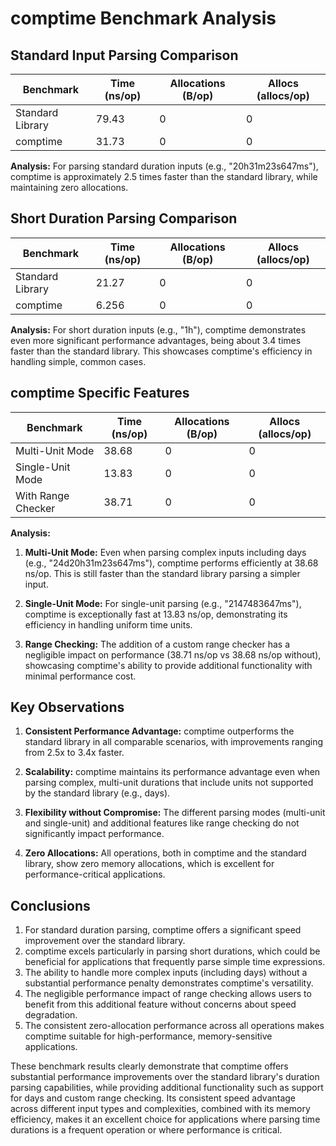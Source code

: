 # comptime Benchmark Analysis

## Standard Input Parsing Comparison

| Benchmark | Time (ns/op) | Allocations (B/op) | Allocs (allocs/op) |
|-----------|--------------|--------------------|--------------------|
| Standard Library | 79.43 | 0 | 0 |
| comptime | 31.73 | 0 | 0 |

**Analysis:** For parsing standard duration inputs (e.g., "20h31m23s647ms"), comptime is approximately 2.5 times faster than the standard library, while maintaining zero allocations.

## Short Duration Parsing Comparison

| Benchmark | Time (ns/op) | Allocations (B/op) | Allocs (allocs/op) |
|-----------|--------------|--------------------|--------------------|
| Standard Library | 21.27 | 0 | 0 |
| comptime | 6.256 | 0 | 0 |

**Analysis:** For short duration inputs (e.g., "1h"), comptime demonstrates even more significant performance advantages, being about 3.4 times faster than the standard library. This showcases comptime's efficiency in handling simple, common cases.

## comptime Specific Features

| Benchmark | Time (ns/op) | Allocations (B/op) | Allocs (allocs/op) |
|-----------|--------------|--------------------|--------------------|
| Multi-Unit Mode | 38.68 | 0 | 0 |
| Single-Unit Mode | 13.83 | 0 | 0 |
| With Range Checker | 38.71 | 0 | 0 |

**Analysis:**
1. **Multi-Unit Mode:** Even when parsing complex inputs including days (e.g., "24d20h31m23s647ms"), comptime performs efficiently at 38.68 ns/op. This is still faster than the standard library parsing a simpler input.

2. **Single-Unit Mode:** For single-unit parsing (e.g., "2147483647ms"), comptime is exceptionally fast at 13.83 ns/op, demonstrating its efficiency in handling uniform time units.

3. **Range Checking:** The addition of a custom range checker has a negligible impact on performance (38.71 ns/op vs 38.68 ns/op without), showcasing comptime's ability to provide additional functionality with minimal performance cost.

## Key Observations

1. **Consistent Performance Advantage:** comptime outperforms the standard library in all comparable scenarios, with improvements ranging from 2.5x to 3.4x faster.

2. **Scalability:** comptime maintains its performance advantage even when parsing complex, multi-unit durations that include units not supported by the standard library (e.g., days).

3. **Flexibility without Compromise:** The different parsing modes (multi-unit and single-unit) and additional features like range checking do not significantly impact performance.

4. **Zero Allocations:** All operations, both in comptime and the standard library, show zero memory allocations, which is excellent for performance-critical applications.

## Conclusions

1. For standard duration parsing, comptime offers a significant speed improvement over the standard library.
2. comptime excels particularly in parsing short durations, which could be beneficial for applications that frequently parse simple time expressions.
3. The ability to handle more complex inputs (including days) without a substantial performance penalty demonstrates comptime's versatility.
4. The negligible performance impact of range checking allows users to benefit from this additional feature without concerns about speed degradation.
5. The consistent zero-allocation performance across all operations makes comptime suitable for high-performance, memory-sensitive applications.

These benchmark results clearly demonstrate that comptime offers substantial performance improvements over the standard library's duration parsing capabilities, while providing additional functionality such as support for days and custom range checking. Its consistent speed advantage across different input types and complexities, combined with its memory efficiency, makes it an excellent choice for applications where parsing time durations is a frequent operation or where performance is critical.
